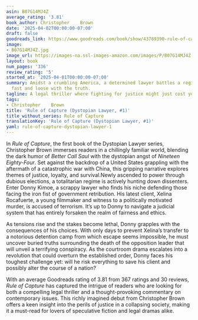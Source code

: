 ```yaml
---
asin: B07G14MJ4Z
average_rating: '3.81'
book_author: Christopher    Brown
date: '2025-04-02T00:00:00-07:00'
draft: false
goodreads_link: https://www.goodreads.com/book/show/43789390-rule-of-capture
image:
- B07G14MJ4Z.jpg
image_url: https://images-na.ssl-images-amazon.com/images/P/B07G14MJ4Z.01._SCLZZZZZZZ.jpg
layout: book
num_pages: '336'
review_rating: '5'
started_at: '2025-04-01T00:00:00-07:00'
summary: Amidst a crumbling America, a determined lawyer battles a regime that plays
  fast and loose with the truth.
tagline: A legal thriller where fighting for justice might just cost you your life.
tags:
- Christopher    Brown
title: 'Rule of Capture (Dystopian Lawyer, #1)'
title_without_series: Rule of Capture
translationKey: 'Rule of Capture (Dystopian Lawyer, #1)'
yaml: rule-of-capture-dystopian-lawyer-1
---
```


In *Rule of Capture*, the first book of the Dystopian Lawyer series, Christopher Brown immerses readers in a chillingly familiar world, blending the dark humor of *Better Call Saul* with the dystopian angst of *Nineteen Eighty-Four*. Set against the backdrop of a United States grappling with the aftermath of a catastrophic war with China, this gripping narrative explores themes of justice, loyalty, and survival.Newly ascended to power through dubious elections, a totalitarian regime is actively hunting down dissenters. Enter Donny Kimoe, a scrappy lawyer who finds his niche defending those facing the iron fist of government retribution. His latest client, Xelina Rocafuerte, a young filmmaker and witness to a politically motivated murder, is accused of terrorism. It’s up to Donny to navigate a judicial system that has entirely forsaken the realm of fairness and ethics.

As tensions rise and the stakes become lethal, Donny grapples with the consequences of his choices. With only days to prevent Xelina’s transfer to a notorious detention camp from which escape seems impossible, he must uncover buried truths surrounding the death of the opposition leader that will unveil a terrifying conspiracy. As the courtroom drama escalates into a revolution that could overturn the established order, Donny faces his toughest challenge yet: will he risk everything to save his client and possibly alter the course of a nation?

With an average Goodreads rating of 3.81 from 367 ratings and 30 reviews, *Rule of Capture* has captured the intrigue of readers who are looking for both a compelling legal thriller and a thought-provoking commentary on contemporary issues. This richly imagined debut from Christopher Brown offers a keen insight into the perils of justice in a collapsing society, making it a must-read for lovers of speculative fiction and legal dramas alike.